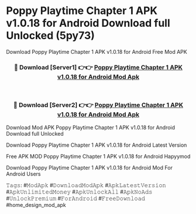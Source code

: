 # Poppy Playtime Chapter 1 APK v1.0.18 for Android Download full Unlocked (5py73)
Download Poppy Playtime Chapter 1 APK v1.0.18 for Android Free Mod APK

<div align="center">
<h3>🔴 Download [Server1] 👉👉 <a href="https://apkcomod.com?title=Poppy_Playtime_Chapter_1_APK_v1.0.18_for_Android">Poppy Playtime Chapter 1 APK v1.0.18 for Android Mod Apk</a></h3><br>

<h3>🔴 Download [Server2] 👉👉 <a href="https://apkcomod.com?title=Poppy_Playtime_Chapter_1_APK_v1.0.18_for_Android">Poppy Playtime Chapter 1 APK v1.0.18 for Android Mod Apk</a></h3>
</div>


Download Mod APK Poppy Playtime Chapter 1 APK v1.0.18 for Android Download full Unlocked

Download Poppy Playtime Chapter 1 APK v1.0.18 for Android Latest Version

Free APK MOD Poppy Playtime Chapter 1 APK v1.0.18 for Android Hapyymod

Download Poppy Playtime Chapter 1 APK v1.0.18 for Android Mod For Android Users

𝚃𝚊𝚐𝚜: #𝙼𝚘𝚍𝙰𝚙𝚔 #𝙳𝚘𝚠𝚗𝚕𝚘𝚊𝚍𝙼𝚘𝚍𝙰𝚙𝚔 #𝙰𝚙𝚔𝙻𝚊𝚝𝚎𝚜𝚝𝚅𝚎𝚛𝚜𝚒𝚘𝚗 #𝙰𝚙𝚔𝚄𝚗𝚕𝚒𝚖𝚒𝚝𝚎𝚍𝙼𝚘𝚗𝚎𝚢 #𝙰𝚙𝚔𝚄𝚗𝚕𝚘𝚌𝚔𝙰𝚕𝚕 #𝙰𝚙𝚔𝙽𝚘𝙰𝚍𝚜 #𝚄𝚗𝚕𝚘𝚌𝚔𝙿𝚛𝚎𝚖𝚒𝚞𝚖 #𝙵𝚘𝚛𝙰𝚗𝚍𝚛𝚘𝚒𝚍 #𝙵𝚛𝚎𝚎𝙳𝚘𝚠𝚗𝚕𝚘𝚊𝚍 #home_design_mod_apk